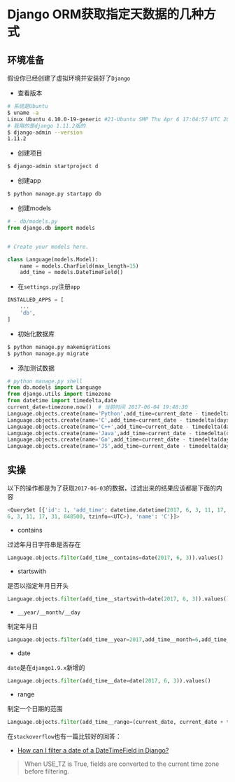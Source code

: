 # Django ORM获取指定天数据的几种方式

## 环境准备

假设你已经创建了虚拟环境并安装好了`Django`

- 查看版本

```bash
# 系统是Ubuntu
$ uname -a
Linux Ubuntu 4.10.0-19-generic #21-Ubuntu SMP Thu Apr 6 17:04:57 UTC 2017 x86_64 x86_64 x86_64 GNU/Linux
# 我用的是django 1.11.2版的
$ django-admin --version
1.11.2
```

- 创建项目

```bash
$ django-admin startproject d
```

- 创建app

```bash
$ python manage.py startapp db
```

- 创建models

```python
# - db/models.py
from django.db import models


# Create your models here.

class Language(models.Model):
    name = models.CharField(max_length=15)
    add_time = models.DateTimeField()
```

- 在`settings.py`注册`app`

```python
INSTALLED_APPS = [
    ...
    'db',
]
```

- 初始化数据库

```bash
$ python manage.py makemigrations
$ python manage.py migrate
```

- 添加测试数据

```python
# python manage.py shell
from db.models import Language
from django.utils import timezone
from datetime import timedelta,date
current_date=timezone.now()  # 当前时间 2017-06-04 19:48:30
Language.objects.create(name='Python',add_time=current_date - timedelta(days=1))
Language.objects.create(name='C',add_time=current_date - timedelta(days=1))
Language.objects.create(name='C++',add_time=current_date - timedelta(days=2))
Language.objects.create(name='Java',add_time=current_date - timedelta(days=2))
Language.objects.create(name='Go',add_time=current_date - timedelta(days=3))
Language.objects.create(name='JS',add_time=current_date - timedelta(days=3))
```

## 实操

以下的操作都是为了获取`2017-06-03`的数据，过滤出来的结果应该都是下面的内容

```python
<QuerySet [{'id': 1, 'add_time': datetime.datetime(2017, 6, 3, 11, 17, 31, 848500, tzinfo=<UTC>), 'name': 'Python'}, {'id': 2, 'add_time': datetime.datetime(2017,
6, 3, 11, 17, 31, 848500, tzinfo=<UTC>), 'name': 'C'}]>
```

- contains

过滤年月日字符串是否存在

```python
Language.objects.filter(add_time__contains=date(2017, 6, 3)).values()
```

- startswith


是否以指定年月日开头

```python
Language.objects.filter(add_time__startswith=date(2017, 6, 3)).values()
```

- `__year/__month/__day`

制定年月日

```python
Language.objects.filter(add_time__year=2017,add_time__month=6,add_time__day=3).values()
```

- date

`date`是在`django1.9.x`新增的

```python
Language.objects.filter(add_time__date=date(2017, 6, 3)).values()
```

- range

制定一个日期的范围

```python
Language.objects.filter(add_time__range=(current_date, current_date + timedelta(days=1))).values()
```

在`stackoverflow`也有一篇比较好的回答： 

* [How can I filter a date of a DateTimeField in Django?](https://stackoverflow.com/questions/1317714/how-can-i-filter-a-date-of-a-datetimefield-in-django)

> When USE_TZ is True, fields are converted to the current time zone before filtering.
